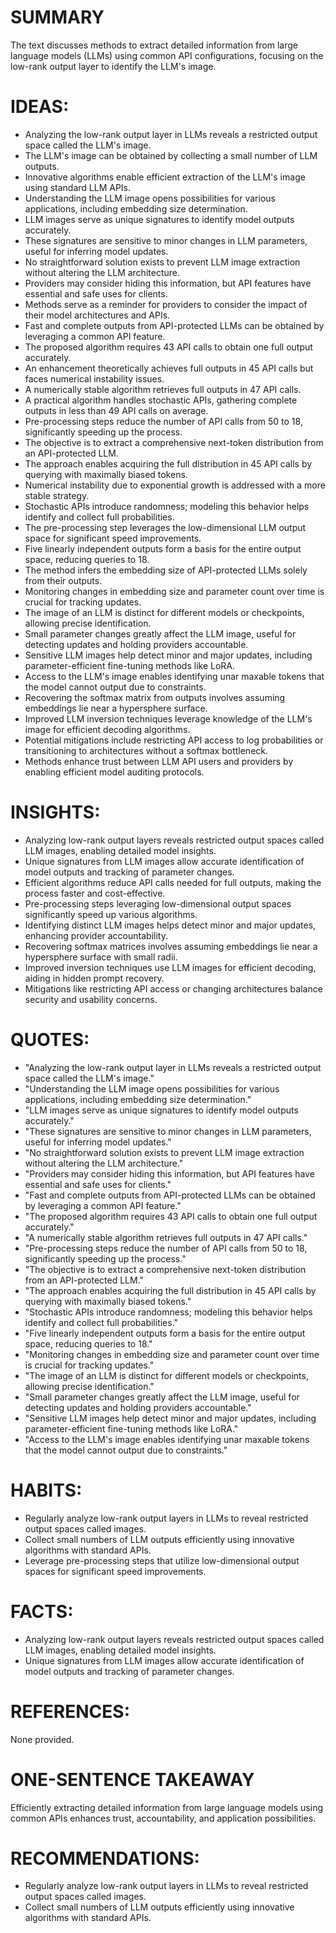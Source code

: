 # SUMMARY
The text discusses methods to extract detailed information from large language models (LLMs) using common API configurations, focusing on the low-rank output layer to identify the LLM's image.

# IDEAS:
- Analyzing the low-rank output layer in LLMs reveals a restricted output space called the LLM's image.
- The LLM's image can be obtained by collecting a small number of LLM outputs.
- Innovative algorithms enable efficient extraction of the LLM's image using standard LLM APIs.
- Understanding the LLM image opens possibilities for various applications, including embedding size determination.
- LLM images serve as unique signatures to identify model outputs accurately.
- These signatures are sensitive to minor changes in LLM parameters, useful for inferring model updates.
- No straightforward solution exists to prevent LLM image extraction without altering the LLM architecture.
- Providers may consider hiding this information, but API features have essential and safe uses for clients.
- Methods serve as a reminder for providers to consider the impact of their model architectures and APIs.
- Fast and complete outputs from API-protected LLMs can be obtained by leveraging a common API feature.
- The proposed algorithm requires 43 API calls to obtain one full output accurately.
- An enhancement theoretically achieves full outputs in 45 API calls but faces numerical instability issues.
- A numerically stable algorithm retrieves full outputs in 47 API calls.
- A practical algorithm handles stochastic APIs, gathering complete outputs in less than 49 API calls on average.
- Pre-processing steps reduce the number of API calls from 50 to 18, significantly speeding up the process.
- The objective is to extract a comprehensive next-token distribution from an API-protected LLM.
- The approach enables acquiring the full distribution in 45 API calls by querying with maximally biased tokens.
- Numerical instability due to exponential growth is addressed with a more stable strategy.
- Stochastic APIs introduce randomness; modeling this behavior helps identify and collect full probabilities.
- The pre-processing step leverages the low-dimensional LLM output space for significant speed improvements.
- Five linearly independent outputs form a basis for the entire output space, reducing queries to 18.
- The method infers the embedding size of API-protected LLMs solely from their outputs.
- Monitoring changes in embedding size and parameter count over time is crucial for tracking updates.
- The image of an LLM is distinct for different models or checkpoints, allowing precise identification.
- Small parameter changes greatly affect the LLM image, useful for detecting updates and holding providers accountable.
- Sensitive LLM images help detect minor and major updates, including parameter-efficient fine-tuning methods like LoRA.
- Access to the LLM's image enables identifying unar maxable tokens that the model cannot output due to constraints.
- Recovering the softmax matrix from outputs involves assuming embeddings lie near a hypersphere surface.
- Improved LLM inversion techniques leverage knowledge of the LLM's image for efficient decoding algorithms.
- Potential mitigations include restricting API access to log probabilities or transitioning to architectures without a softmax bottleneck.
- Methods enhance trust between LLM API users and providers by enabling efficient model auditing protocols.

# INSIGHTS:
- Analyzing low-rank output layers reveals restricted output spaces called LLM images, enabling detailed model insights.
- Unique signatures from LLM images allow accurate identification of model outputs and tracking of parameter changes.
- Efficient algorithms reduce API calls needed for full outputs, making the process faster and cost-effective.
- Pre-processing steps leveraging low-dimensional output spaces significantly speed up various algorithms.
- Identifying distinct LLM images helps detect minor and major updates, enhancing provider accountability.
- Recovering softmax matrices involves assuming embeddings lie near a hypersphere surface with small radii.
- Improved inversion techniques use LLM images for efficient decoding, aiding in hidden prompt recovery.
- Mitigations like restricting API access or changing architectures balance security and usability concerns.

# QUOTES:
- "Analyzing the low-rank output layer in LLMs reveals a restricted output space called the LLM's image."
- "Understanding the LLM image opens possibilities for various applications, including embedding size determination."
- "LLM images serve as unique signatures to identify model outputs accurately."
- "These signatures are sensitive to minor changes in LLM parameters, useful for inferring model updates."
- "No straightforward solution exists to prevent LLM image extraction without altering the LLM architecture."
- "Providers may consider hiding this information, but API features have essential and safe uses for clients."
- "Fast and complete outputs from API-protected LLMs can be obtained by leveraging a common API feature."
- "The proposed algorithm requires 43 API calls to obtain one full output accurately."
- "A numerically stable algorithm retrieves full outputs in 47 API calls."
- "Pre-processing steps reduce the number of API calls from 50 to 18, significantly speeding up the process."
- "The objective is to extract a comprehensive next-token distribution from an API-protected LLM."
- "The approach enables acquiring the full distribution in 45 API calls by querying with maximally biased tokens."
- "Stochastic APIs introduce randomness; modeling this behavior helps identify and collect full probabilities."
- "Five linearly independent outputs form a basis for the entire output space, reducing queries to 18."
- "Monitoring changes in embedding size and parameter count over time is crucial for tracking updates."
- "The image of an LLM is distinct for different models or checkpoints, allowing precise identification."
- "Small parameter changes greatly affect the LLM image, useful for detecting updates and holding providers accountable."
- "Sensitive LLM images help detect minor and major updates, including parameter-efficient fine-tuning methods like LoRA."
- "Access to the LLM's image enables identifying unar maxable tokens that the model cannot output due to constraints."
  
# HABITS:
- Regularly analyze low-rank output layers in LLMs to reveal restricted output spaces called images.
- Collect small numbers of LLM outputs efficiently using innovative algorithms with standard APIs.
- Leverage pre-processing steps that utilize low-dimensional output spaces for significant speed improvements.
  
# FACTS:
- Analyzing low-rank output layers reveals restricted output spaces called LLM images, enabling detailed model insights.
- Unique signatures from LLM images allow accurate identification of model outputs and tracking of parameter changes.
  
# REFERENCES:
None provided.

# ONE-SENTENCE TAKEAWAY
Efficiently extracting detailed information from large language models using common APIs enhances trust, accountability, and application possibilities.

# RECOMMENDATIONS:
- Regularly analyze low-rank output layers in LLMs to reveal restricted output spaces called images.
- Collect small numbers of LLM outputs efficiently using innovative algorithms with standard APIs.
